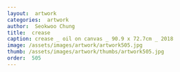 ```yaml
---
layout:  artwork
categories:  artwork
author:  Seokwoo Chung
title:  crease
caption: crease _ oil on canvas _ 90.9 x 72.7cm _ 2018
image: /assets/images/artwork/artwork505.jpg
thumb: /assets/images/artwork/thumbs/artwork505.jpg
order:  505
---
```


